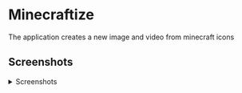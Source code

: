 # Minecraftize
The application creates a new image and video from minecraft icons

## Screenshots
<details>
  <summary> Screenshots </summary>
  
![1](https://github.com/Metasatni/Minecraftize/assets/94054999/410289cb-0980-475b-8ea5-239fcfb86a89)
![2](https://github.com/Metasatni/Minecraftize/assets/94054999/2b7a3d04-27db-408c-8bd5-a497b7abf84b)
![3](https://github.com/Metasatni/Minecraftize/assets/94054999/4c44ffd5-6567-4289-b5c8-124e98f83aff)

  
  
</details>
